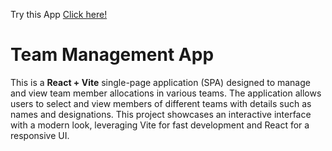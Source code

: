 Try this App <a href="https://rajathshttgr.github.io/Team-Management/">Click here!</a>
# Team Management App

This is a **React + Vite** single-page application (SPA) designed to manage and view team member allocations in various teams. The application allows users to select and view members of different teams with details such as names and designations. This project showcases an interactive interface with a modern look, leveraging Vite for fast development and React for a responsive UI.

